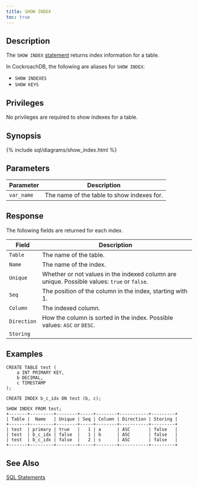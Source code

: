 ```yaml
---
title: SHOW INDEX
toc: true
---
```


## Description

The `SHOW INDEX` [statement](sql-statements.html) returns index information for a table. 

In CockroachDB, the following are aliases for `SHOW INDEX`: 

- `SHOW INDEXES` 
- `SHOW KEYS`

## Privileges

No privileges are required to show indexes for a table.

## Synopsis

{% include sql/diagrams/show_index.html %}

## Parameters

Parameter | Description
----------|------------
`var_name` | The name of the table to show indexes for. 

## Response

The following fields are returned for each index.

Field | Description
----------|------------
`Table` | The name of the table.
`Name` | The name of the index.
`Unique` | Whether or not values in the indexed column are unique. Possible values: `true` or `false`. 
`Seq` | The position of the column in the index, starting with 1.
`Column` | The indexed column.  
`Direction` | How the column is sorted in the index. Possible values: `ASC` or `DESC`.
`Storing` | 

## Examples 

~~~
CREATE TABLE test (
    a INT PRIMARY KEY,
    b DECIMAL,
    c TIMESTAMP
);

CREATE INDEX b_c_idx ON test (b, c);

SHOW INDEX FROM test;
+-------+---------+--------+-----+--------+-----------+---------+
| Table |  Name   | Unique | Seq | Column | Direction | Storing |
+-------+---------+--------+-----+--------+-----------+---------+
| test  | primary | true   |   1 | a      | ASC       | false   |
| test  | b_c_idx | false  |   1 | b      | ASC       | false   |
| test  | b_c_idx | false  |   2 | c      | ASC       | false   |
+-------+---------+--------+-----+--------+-----------+---------+
~~~

## See Also

[SQL Statements](sql-statements.html)